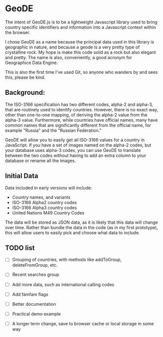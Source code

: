 GeoDE
=====

The intent of GeoDE.js is to be a lightweight Javascript library used to bring country specific 
identifiers and information into a Javascript context within the browser.

I chose GeoDE as a name because the principal data used in this library is geographic in nature,
and because a geode is a very pretty type of crystalline rock.  My hope is make this code solid
as a rock but also elegant and pretty.  The name is also, conveniently, a good acronym for 
Geographice Data Engine.  

This is also the first time I've used Git, so anyone who wanders by and sees this, please be kind.

## Background:

The ISO-3166 specification has two different codes, alpha-2 and alpha-3, that are routinely used to
identify countries.  However, there is no exact way, other than one-to-one mapping, of deriving the 
alpha-2 value from the alpha-3 value. Furthermore, while countries have official names, many have
common names that are significantly different from the official name, for example "Russia" and
the "Russian Federation."  

GeoDE will allow you to easily get all ISO-3166 values for a country in JavaScript. If you have a 
set of images named on the alpha-2 codes, but your database uses alpha-3 codes, you can use GeoDE
to translate between the two codes without having to add an extra column to your database or 
rename all the images.

## Initial Data

Data included in early versions will include:

* Country names, and variants
* ISO-3166 Alpha2 country codes
* ISO-3166 Alpha3 country codes
* United Nations M49 Country Codes

The data will be stored as JSON data, as it is likely that this data will change over time.
Rather than bundle the data in the code (as in my first prototype), this will allow users
to easily pick and choose what data to include.

## TODO list

- [ ] Grouping of countries, with methods like addToGroup, deleteFromGroup, etc.
- [ ] Recent searches group
- [ ] Add more data, such as international calling codes
- [ ] Add famfam flags
- [ ] Better documentation
- [ ] Practical demo example
- [ ] A longer term change, save to browser cache or local storage in some way





